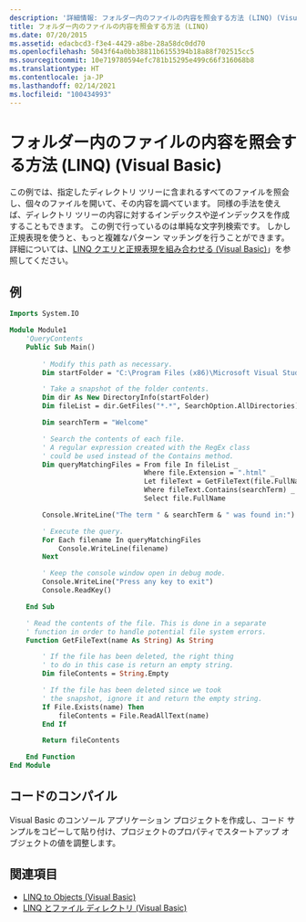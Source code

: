 ```yaml
---
description: '詳細情報: フォルダー内のファイルの内容を照会する方法 (LINQ) (Visual Basic)'
title: フォルダー内のファイルの内容を照会する方法 (LINQ)
ms.date: 07/20/2015
ms.assetid: edacbcd3-f3e4-4429-a8be-28a58dc0dd70
ms.openlocfilehash: 5043f64a0bb38811b6155394b18a88f702515cc5
ms.sourcegitcommit: 10e719780594efc781b15295e499c66f316068b8
ms.translationtype: HT
ms.contentlocale: ja-JP
ms.lasthandoff: 02/14/2021
ms.locfileid: "100434993"
---
```

# <a name="how-to-query-the-contents-of-files-in-a-folder-linq-visual-basic"></a>フォルダー内のファイルの内容を照会する方法 (LINQ) (Visual Basic)

この例では、指定したディレクトリ ツリーに含まれるすべてのファイルを照会し、個々のファイルを開いて、その内容を調べています。 同様の手法を使えば、ディレクトリ ツリーの内容に対するインデックスや逆インデックスを作成することもできます。 この例で行っているのは単純な文字列検索です。 しかし正規表現を使うと、もっと複雑なパターン マッチングを行うことができます。 詳細については、[LINQ クエリと正規表現を組み合わせる (Visual Basic)](how-to-combine-linq-queries-with-regular-expressions.md)」を参照してください。  
  
## <a name="example"></a>例  
  
```vb
Imports System.IO

Module Module1  
    'QueryContents  
    Public Sub Main()  
  
        ' Modify this path as necessary.  
        Dim startFolder = "C:\Program Files (x86)\Microsoft Visual Studio 14.0"  

        ' Take a snapshot of the folder contents.
        Dim dir As New DirectoryInfo(startFolder)
        Dim fileList = dir.GetFiles("*.*", SearchOption.AllDirectories)

        Dim searchTerm = "Welcome"

        ' Search the contents of each file.
        ' A regular expression created with the RegEx class
        ' could be used instead of the Contains method.
        Dim queryMatchingFiles = From file In fileList _
                                 Where file.Extension = ".html" _
                                 Let fileText = GetFileText(file.FullName) _
                                 Where fileText.Contains(searchTerm) _
                                 Select file.FullName

        Console.WriteLine("The term " & searchTerm & " was found in:")

        ' Execute the query.
        For Each filename In queryMatchingFiles
            Console.WriteLine(filename)
        Next

        ' Keep the console window open in debug mode.
        Console.WriteLine("Press any key to exit")
        Console.ReadKey()

    End Sub

    ' Read the contents of the file. This is done in a separate
    ' function in order to handle potential file system errors.
    Function GetFileText(name As String) As String

        ' If the file has been deleted, the right thing
        ' to do in this case is return an empty string.
        Dim fileContents = String.Empty

        ' If the file has been deleted since we took
        ' the snapshot, ignore it and return the empty string.
        If File.Exists(name) Then
            fileContents = File.ReadAllText(name)
        End If

        Return fileContents

    End Function
End Module
```

## <a name="compile-the-code"></a>コードのコンパイル

Visual Basic のコンソール アプリケーション プロジェクトを作成し、コード サンプルをコピーして貼り付け、プロジェクトのプロパティでスタートアップ オブジェクトの値を調整します。

## <a name="see-also"></a>関連項目

- [LINQ to Objects (Visual Basic)](linq-to-objects.md)
- [LINQ とファイル ディレクトリ (Visual Basic)](linq-and-file-directories.md)
